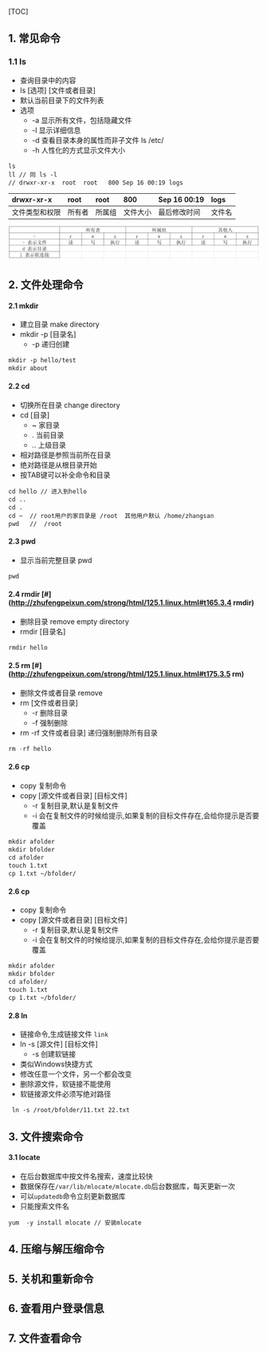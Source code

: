 [TOC]



## 1. 常见命令

### 1.1 ls

- 查询目录中的内容
- ls [选项] [文件或者目录]
- 默认当前目录下的文件列表
- 选项
  - -a 显示所有文件，包括隐藏文件
  - -l 显示详细信息
  - -d 查看目录本身的属性而非子文件 ls /etc/
  - -h 人性化的方式显示文件大小

```shell
ls
ll // 同 ls -l
// drwxr-xr-x  root  root   800 Sep 16 00:19 logs
```

| drwxr-xr-x     | root   | root   | 800      | Sep 16 00:19 | logs   |
| :------------- | :----- | :----- | :------- | :----------- | :----- |
| 文件类型和权限 | 所有者 | 所属组 | 文件大小 | 最后修改时间 | 文件名 |

![](images\企业微信截图_16535638186344.png)

## 2. 文件处理命令

#### 2.1 mkdir

- 建立目录 make directory
- mkdir -p [目录名]
  - -p 递归创建

```shell
mkdir -p hello/test
mkdir about
```

#### 2.2 cd

- 切换所在目录 change directory
- cd [目录]
  - ~ 家目录
  - . 当前目录
  - .. 上级目录
- 相对路径是参照当前所在目录
- 绝对路径是从根目录开始
- 按TAB键可以补全命令和目录

```shell
cd hello // 进入到hello
cd ..
cd .
cd ~  // root用户的家目录是 /root  其他用户默认 /home/zhangsan
pwd   //  /root 
```

#### 2.3 pwd

- 显示当前完整目录 pwd

```js
pwd 
```

#### 2.4 rmdir [#](http://zhufengpeixun.com/strong/html/125.1.linux.html#t165.3.4 rmdir)

- 删除目录 remove empty directory
- rmdir [目录名]

```js
rmdir hello
```

#### 2.5 rm [#](http://zhufengpeixun.com/strong/html/125.1.linux.html#t175.3.5 rm)

- 删除文件或者目录 remove
- rm [文件或者目录]
  - -r 删除目录
  - -f 强制删除
- rm -rf 文件或者目录] 递归强制删除所有目录

```js
rm -rf hello
```

#### 2.6 cp

- copy 复制命令
- copy [源文件或者目录] [目标文件]
  - -r 复制目录,默认是复制文件
  - -i 会在复制文件的时候给提示,如果复制的目标文件存在,会给你提示是否要覆盖

```shell
mkdir afolder
mkdir bfolder
cd afolder
touch 1.txt
cp 1.txt ~/bfolder/
```

#### 2.6 cp

- copy 复制命令
- copy [源文件或者目录] [目标文件]
  - -r 复制目录,默认是复制文件
  - -i 会在复制文件的时候给提示,如果复制的目标文件存在,会给你提示是否要覆盖

```shell
mkdir afolder
mkdir bfolder
cd afolder/
touch 1.txt
cp 1.txt ~/bfolder/
```

#### 2.8 ln

- 链接命令,生成链接文件 `link`
- ln -s [源文件] [目标文件]
  - -s 创建软链接
- 类似Windows快捷方式
- 修改任意一个文件，另一个都会改变
- 删除源文件，软链接不能使用
- 软链接源文件必须写绝对路径

```shell
 ln -s /root/bfolder/11.txt 22.txt
```

## 3. 文件搜索命令

#### 3.1 locate

- 在后台数据库中按文件名搜索，速度比较快
- 数据保存在`/var/lib/mlocate/mlocate.db`后台数据库，每天更新一次
- 可以`updatedb`命令立刻更新数据库
- 只能搜索文件名

```shell
yum  -y install mlocate // 安装mlocate 
```

## 4. 压缩与解压缩命令

## 5. 关机和重新命令

## 6. 查看用户登录信息

## 7. 文件查看命令

